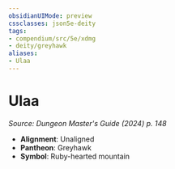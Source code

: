 ```yaml
---
obsidianUIMode: preview
cssclasses: json5e-deity
tags:
- compendium/src/5e/xdmg
- deity/greyhawk
aliases: 
- Ulaa
---
```

# Ulaa
*Source: Dungeon Master's Guide (2024) p. 148* 

- **Alignment**: Unaligned
- **Pantheon**: Greyhawk
- **Symbol**: Ruby-hearted mountain